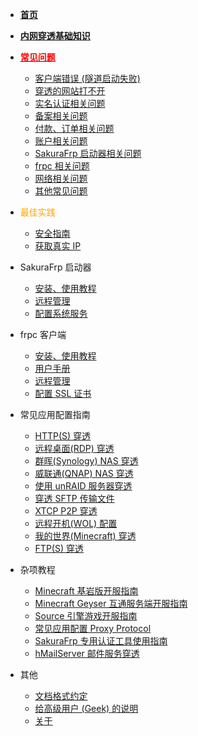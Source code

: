 - [**首页**](/HOME)

- [<b style="font-size: var(--bodyFontSize);">内网穿透基础知识</b>](/basics)

- <a href="/#/faq"><b style="color: red;font-size: var(--bodyFontSize);">常见问题</b></a>

  - [客户端错误 (隧道启动失败)](/faq/client-error)
  - [穿透的网站打不开](/faq/site-inaccessible)
  - [实名认证相关问题](/faq/realname)
  - [备案相关问题](/faq/beian)
  - [付款、订单相关问题](/faq/payment)
  - [账户相关问题](/faq/account)
  - [SakuraFrp 启动器相关问题](/faq/launcher)
  - [frpc 相关问题](/faq/frpc)
  - [网络相关问题](/faq/network)
  - [其他常见问题](/faq/misc)

- <span style="color: orange;">最佳实践</span>
  - [安全指南](/bestpractice/security)
  - [获取真实 IP](/bestpractice/realip)

- SakuraFrp 启动器
  - [安装、使用教程](/launcher/usage)
  - [远程管理](/launcher/remote)
  - [配置系统服务](/launcher/service)

- frpc 客户端
  - [安装、使用教程](/frpc/usage)
  - [用户手册](/frpc/manual)
  - [远程管理](/frpc/remote)
  - [配置 SSL 证书](/frpc/ssl)

- 常见应用配置指南
  - [HTTP(S) 穿透](/app/http)
  - [远程桌面(RDP) 穿透](/app/rdp)
  - [群晖(Synology) NAS 穿透](/app/synology)
  - [威联通(QNAP) NAS 穿透](/app/qnap)
  - [使用 unRAID 服务器穿透](/app/unraid)
  - [穿透 SFTP 传输文件](/app/sftp)
  - [XTCP P2P 穿透](/app/xtcp)
  - [远程开机(WOL) 配置](/app/wol)
  - [我的世界(Minecraft) 穿透](/app/mc)
  - [FTP(S) 穿透](/app/ftp)

- 杂项教程
  - [Minecraft 基岩版开服指南](/offtopic/mc-bedrock-server)
  - [Minecraft Geyser 互通服务端开服指南](/offtopic/mc-geyser)
  - [Source 引擎游戏开服指南](/offtopic/source)
  - [常见应用配置 Proxy Protocol](/offtopic/proxy-protocol)
  - [SakuraFrp 专用认证工具使用指南](/offtopic/auth-guest)
  - [hMailServer 邮件服务穿透](/offtopic/mail)

- 其他
  - [文档格式约定](/style)
  - [给高级用户 (Geek) 的说明](/geek)
  - [关于](/about)
